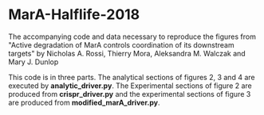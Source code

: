 # MarA-Halflife-2018
The accompanying code and data necessary to reproduce the figures from "Active degradation of MarA controls coordination of its downstream targets" by Nicholas A. Rossi, Thierry Mora, Aleksandra M. Walczak and Mary J. Dunlop

This code is in three parts. The analytical sections of figures 2, 3 and 4 are executed by **analytic_driver.py**. The Experimental sections of figure 2 are produced from **crispr_driver.py** and the experimental sections of figure 3 are produced from **modified_marA_driver.py**.
